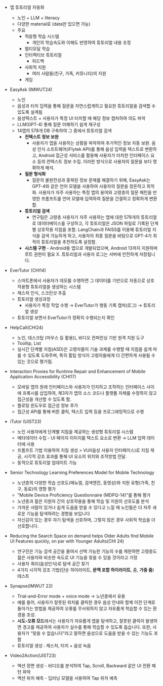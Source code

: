 
- 앱 튜토리얼 자동화
    - 노인 + LLM + literacy
    - 다양한 material로 (data만 있으면 가능)
    - 주요
        - 적응형 학습 시스템
            - 개인의 학습속도와 이해도 반영하여 튜토리얼 내용 조정
        - 멀티모달 학습
        - 인터랙티브 튜토리얼
            - 피드백
        - 사회적 지원
            - 여러 사람들(친구, 가족, 커뮤니티)의 지원
        - 게임

- EasyAsk (IMWUT24)
	- 노인
	- 음성과 터치 입력을 통해 질문을 자연스럽게하고 필요한 튜토리얼을 검색할 수 있도록 설계됨
	- 음성텍스트 + 사용자가 특정 UI 터치할 때 해당 정보 캡처하여 의도 파악
	- LLM(GPT-4) 통해 질문 이해하기 쉽게 재구성
	- 14앱의 578개 DB 구축하여 그 중에서 튜토리얼 검색
		- **컨텍스트 정보 보완**
		    - 사용자가 앱을 사용하는 상황을 파악하여 추가적인 정보 자동 보완. 음성 인식 소프트웨어(iFlytek API)를 통해 음성 입력을 텍스트로 변환하고, Android 접근성 서비스를 활용해 사용자가 터치한 인터페이스 요소 등의 컨텍스트 정보 수집. 이러한 방식으로 사용자의 질문을 보다 명확하게 해석.
		- **질문 형식화**
		    - 질문의 불완전성과 중복된 정보 문제를 해결하기 위해, EasyAsk는 GPT-4와 같은 언어 모델을 사용하여 사용자의 질문을 정돈하고 최적화. 사용자가 자주 사용하는 특정 앱의 용어와 고령층의 질문 패턴을 반영한 프롬프트를 언어 모델에 입력하여 질문을 간결하고 정확하게 변환합​.
		- **튜토리얼 검색**
		    - 연구팀은 고령층 사용자가 자주 사용하는 앱에 대한 578개의 튜토리얼로 데이터베이스를 구성하고, 각 튜토리얼은 JSON 파일로 기록된 단계별 상호작용 지침을 포함. LangChain과 FAISS를 이용해 튜토리얼 지식을 검색 가능하게 하고, 사용자의 최종 질문을 바탕으로 GPT-4가 최적의 튜토리얼을 추천하도록 설정함​.
		- **시스템 구현**
			    - Android용 앱으로 개발되었으며, Android 13까지 지원하며 루트 권한이 필요 X. 튜토리얼과 사용자 로그는 서버에 안전하게 저장됩니다​.
- EverTutor (CHI14)
	- 스마트폰에서 사용자가 데모를 수행하면 그 데이터를 기반으로 자동으로 상호작용형 튜토리얼을 생성하는 시스템
	- 제스처 인식, 스크린샷 추출
	- 튜토리얼 생성과정
		- 사용자가 특정 작업 수행 →  EverTutor가 행동 기록 캡처(로그) →  튜토리얼 생성 
	- 튜토리얼 보면서 EverTutor가 정확히 수행되는지 확인
- HelpCall(CHI24)
	- 노인, 데스크탑 (마우스 등 활용)), 비디오 컨퍼런싱 기반 원격 지원 도구
	- Tooltip, List 
	- 실시간 단계별 지침(ASD)은 고령자들이 기술 과제를 수행할 때 지침을 쉽게 따를 수 있도록 도와주며, 특히 툴팁 방식이 고령자들에게 더 간편하게 사용될 수 있는 것으로 평가됨.
- Interaction Proxies for Runtime Repair and Enhancement of Mobile Application Accessibility (CHI17)
	- 모바일 앱의 원래 인터페이스와 사용자가 인지하고 조작하는 인터페이스 사이에 프록시를 삽입하여, 제3자가 앱의 소스 코드나 플랫폼 자체를 수정하지 않고 접근성을 개선할 수 있도록 함.
	- 플로팅 윈도우로 접근성 정보 추가
	- 접근성 API를 통해 버튼 클릭, 텍스트 입력 등을 프로그래밍적으로 수행
- iTutor (UIST23)
	- 노인 사용자에게 단계별 지침을 제공하는 생성형 튜토리얼 시스템
	- 메타데이터 수집 - UI 페이지 이미지를 텍스트 요소로 변환 →  LLM 입력 데이터에 사용
	- 프롬프트 기법 이용하여 지침 생성 > VUI(음성 사용자 인터페이스)로 지침 제공, 시각적 강조 효과를 통해 UI 요소의 위치와 조작방법 전달.
	- 동적으로 튜토리얼 업데이트 가능
- Senior Technology Learning Preferences Model for Mobile Technology
	- 노년층의 다양한 학습 선호도(매뉴얼, 검색엔진, 동영상)와 지원 유형(가족, 친구, 동료)의 영향 평가
	- "Mobile Device Proficiency Questionnaire (MDPQ-14)"를 통해 평가
	- 노년층과 젊은 지원자 간의 상호작용을 통해 학습 및 지원의 선호도를 분석
	- 가까운 사람이 있거나 쉽게 도움을 받을 수 있다고 느낄 때 노인들은 더 자주 새로운 기능을 탐색하려는 경향을 보입니다
	- 자신감이 있는 경우 자기 탐색을 선호하며, 그렇지 않은 경우 사회적 학습을 더 선호합니다.
- Reducing the Search Space on demand helps Older Adults find Mobile UI Features quickly, on par with Younger Adults(CHI 24)
	- 연구진은 기능 검색 공간을 줄여서 선택 가능한 기능의 수를 제한하면 고령층도 젊은 사용자와 비슷한 속도로 UI 기능을 찾을 수 있을 것이라고 가정
	- 사용자 쿼리(음성인식)로 탐색 공간 찾기
	- 4가지 시각적 강조 기법(단순 하이라이트, **문맥 포함 하이라이트**, 줌, **가중 줌**) 테스트
- Synapse(IMWUT 22)
	- Trial-and-Error mode + voice mode    →  노년층에서 유용
	- 예를 들어, 사용자가 잘못된 위치를 클릭한 경우 음성 안내와 함께 이전 단계로 돌아가는 방법을 제공하여 오류를 무서워하지 않고 자유롭게 학습할 수 있는 환경을 조성​. 
	- **시도-오류 모드**에서는 사용자가 자유롭게 앱을 탐색하고, 잘못된 클릭이 발생하면 경고를 제공하여 사용자가 실수를 통해 학습할 수 있도록 돕습니다. 또한, 사용자가 “찾을 수 없습니다”라고 말하면 음성으로 도움을 받을 수 있는 기능도 포함
	- 튜토리얼 생성 : 제스처, 터치 + 음성 녹음
- Video2Action(UIST23)
	- 액션 장면 생성 - 비디오를 분석하여 Tap, Scroll, Backward 같은 UI 전환 패턴 파악
	- 액션 위치 예측 - 딥러닝 모델을 사용하여 Tap 위치 예측
